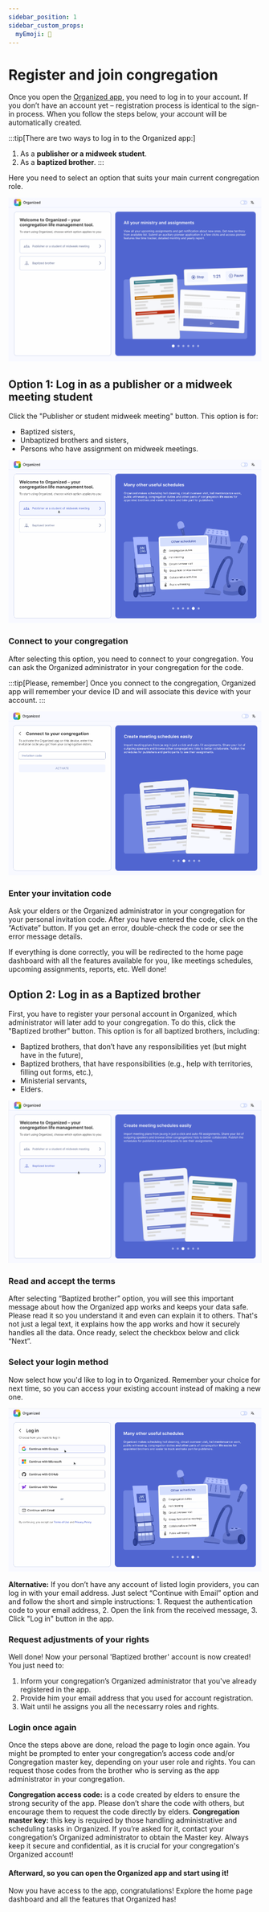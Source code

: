 ```yaml
---
sidebar_position: 1
sidebar_custom_props:
  myEmoji: 🏁
---
```


# Register and join congregation

Once you open the [Organized app](https://organized-app.com/), you need to log in to your account. If you don’t have an account yet – registration process is identical to the sign-in process. When you follow the steps below, your account will be automatically created.

:::tip[There are two ways to log in to the Organized app:]

1. As a **publisher or a midweek student**.
2. As a **baptized brother**.
   :::

Here you need to select an option that suits your main current congregation role.

![Welcome](./img/welcome.png)

## Option 1: Log in as a publisher or a midweek meeting student

Click the "Publisher or student midweek meeting" button. This option is for:

- Baptized sisters,
- Unbaptized brothers and sisters,
- Persons who have assignment on midweek meetings.

![Publisher](./img/select.png)

### Connect to your congregation

After selecting this option, you need to connect to your congregation. You can ask the Organized administrator in your congregation for the code.

:::tip[Please, remember]
Once you connect to the congregation, Organized app will remember your device ID and will associate this device with your account.
:::

![Connect to congregation](./img/connect.png)

### Enter your invitation code

Ask your elders or the Organized administrator in your congregation for your personal invitation code. After you have entered the code, click on the “Activate” button. If you get an error, double-check the code or see the error message details.

If everything is done correctly, you will be redirected to the home page dashboard with all the features available for you, like meetings schedules, upcoming assignments, reports, etc. Well done!

## Option 2: Log in as a Baptized brother

First, you have to register your personal account in Organized, which administrator will later add to your congregation. To do this, click the "Baptized brother" button. This option is for all baptized brothers, including:

- Baptized brothers, that don’t have any responsibilities yet (but might have in the future),
- Baptized brothers, that have responsibilities (e.g., help with territories, filling out forms, etc.),
- Ministerial servants,
- Elders.

![Baptized brother](./img/brother.png)

### Read and accept the terms

After selecting “Baptized brother” option, you will see this important message about how the Organized app works and keeps your data safe. Please read it so you understand it and even can explain it to others. That's not just a legal text, it explains how the app works and how it securely handles all the data. Once ready, select the checkbox below and click “Next”.

### Select your login method

Now select how you'd like to log in to Organized. Remember your choice for next time, so you can access your existing account instead of making a new one.

![Log in](./img/select-login.png)

**Alternative:** If you don’t have any account of listed login providers, you can log in with your email address. Just select “Continue with Email” option and and follow the short and simple instructions: 1. Request the authentication code to your email address, 2. Open the link from the received message, 3. Click "Log in" button in the app.

### Request adjustments of your rights

Well done! Now your personal 'Baptized brother' account is now created! You just need to:

1. Inform your congregation’s Organized administrator that you've already registered in the app.
2. Provide him your email address that you used for account registration.
3. Wait until he assigns you all the necessarry roles and rights.

### Login once again

Once the steps above are done, reload the page to login once again. You might be prompted to enter your congregation’s access code and/or Congregation master key, depending on your user role and rights. You can request those codes from the brother who is serving as the app administrator in your congregation.

**Congregation access code:** is a code created by elders to ensure the strong security of the app. Please don’t share the code with others, but encourage them to request the code directly by elders.
**Congregation master key:** this key is required by those handling administrative and scheduling tasks in Organized. If you’re asked for it, contact your congregation’s Organized administrator to obtain the Master key. Always keep it secure and confidential, as it is crucial for your congregation's Organized account!

#### Afterward, so you can open the Organized app and start using it!

Now you have access to the app, congratulations! Explore the home page dashboard and all the features that Organized has!
